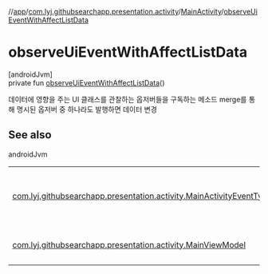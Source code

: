 //[app](../../../index.md)/[com.lyj.githubsearchapp.presentation.activity](../index.md)/[MainActivity](index.md)/[observeUiEventWithAffectListData](observe-ui-event-with-affect-list-data.md)

# observeUiEventWithAffectListData

[androidJvm]\
private fun [observeUiEventWithAffectListData](observe-ui-event-with-affect-list-data.md)()

데이터에 영향을 주는 UI 클래스를 관찰하는 옵저버들을 구독하는 메소드 merge를 통해 명시된 옵저버 중 하나라도 발행하면 데이터 변경

## See also

androidJvm

| | |
|---|---|
| [com.lyj.githubsearchapp.presentation.activity.MainActivityEventType](../-main-activity-event-type/index.md) | sealed class로 이벤트 타입 정의 |
| [com.lyj.githubsearchapp.presentation.activity.MainViewModel](../-main-view-model/request-github-data.md) | 데이터 발행 메소드 |
